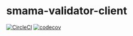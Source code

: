 # smama-validator-client
[![CircleCI](https://circleci.com/gh/jiraffeinc/smama-validator-client.svg?style=svg)](https://circleci.com/gh/jiraffeinc/smama-validator-client)
[![codecov](https://codecov.io/gh/jiraffeinc/smama-validator-client/branch/master/graph/badge.svg)](https://codecov.io/gh/jiraffeinc/smama-validator-client)
